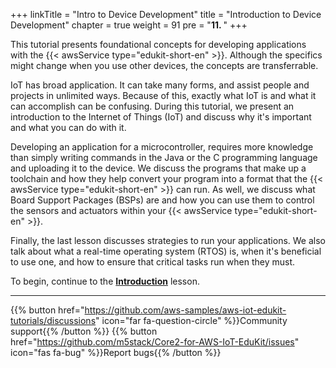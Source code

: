 +++
linkTitle = "Intro to Device Development" 
title = "Introduction to Device Development"
chapter = true
weight = 91
pre = "<b>11. </b>"
+++


This tutorial presents foundational concepts for developing applications with the {{< awsService type="edukit-short-en" >}}. Although the specifics might change when you use other devices, the concepts are transferrable.

IoT has broad application. It can take many forms, and assist people and projects in unlimited ways. Because of this, exactly what IoT is and what it can accomplish can be confusing. During this tutorial, we present an introduction to the Internet of Things (IoT) and discuss why it's important and what you can do with it.

Developing an application for a microcontroller, requires more knowledge than simply writing commands in the Java or the C programming language and uploading it to the device. We discuss the programs that make up a toolchain and how they help convert your program into a format that the {{< awsService type="edukit-short-en" >}} can run. As well, we discuss what Board Support Packages (BSPs) are and how you can use them to control the sensors and actuators within your {{< awsService type="edukit-short-en" >}}.

Finally, the last lesson discusses strategies to run your applications. We also talk about what a real-time operating system (RTOS) is, when it's beneficial to use one, and how to ensure that critical tasks run when they must.


To begin, continue to the [**Introduction**](intro-to-device-dev/a-introduction.html) lesson.







---
{{% button href="https://github.com/aws-samples/aws-iot-edukit-tutorials/discussions" icon="far fa-question-circle" %}}Community support{{% /button %}} {{% button href="https://github.com/m5stack/Core2-for-AWS-IoT-EduKit/issues" icon="fas fa-bug" %}}Report bugs{{% /button %}}